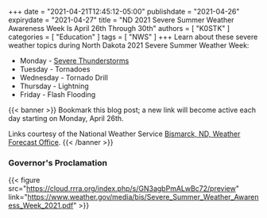 +++
date = "2021-04-21T12:45:12-05:00"
publishdate = "2021-04-26"
expirydate = "2021-04-27"
title = "ND 2021 Severe Summer Weather Awareness Week Is April 26th Through 30th"
authors = [ "K0STK" ]
categories = [ "Education" ]
tags = [ "NWS" ]
+++
Learn about these severe weather topics during North Dakota 2021 Severe
Summer Weather Week:

<!--more-->

* Monday - [Severe Thunderstorms](https://www.weather.gov/bis/nd_summer_awareness_1)
* Tuesday - Tornadoes
* Wednesday - Tornado Drill
* Thursday - Lightning
* Friday - Flash Flooding

{{< banner >}}
Bookmark this blog post; a new link will become active each day starting
on Monday, April 26th.

Links courtesy of the National Weather Service
[Bismarck, ND, Weather Forecast Office](https://www.weather.gov/bis/).
{{< /banner >}}

### Governor's Proclamation

{{< figure src="https://cloud.rrra.org/index.php/s/GN3agbPmALwBc72/preview" link="https://www.weather.gov/media/bis/Severe_Summer_Weather_Awareness_Week_2021.pdf" >}}
